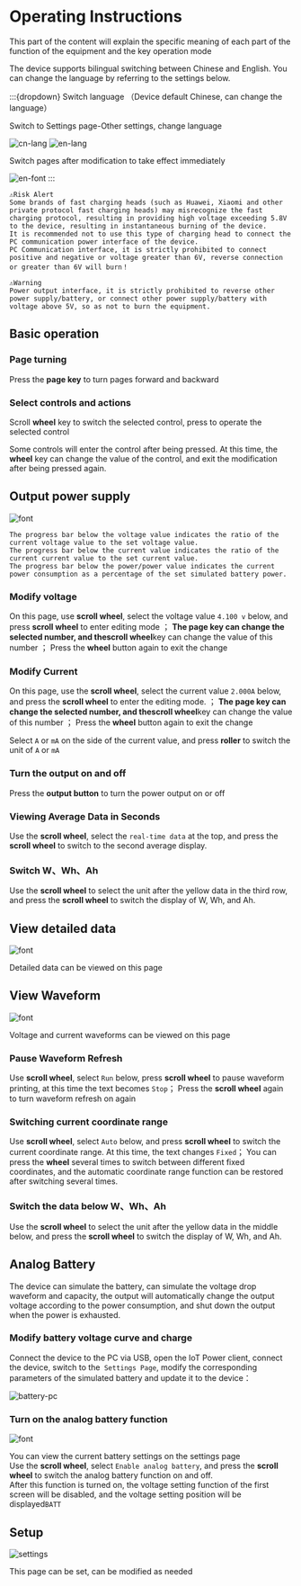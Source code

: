 # Operating Instructions

This part of the content will explain the specific meaning of each part of the function of the equipment and the key operation mode

The device supports bilingual switching between Chinese and English. You can change the language by referring to the settings below.

:::{dropdown} Switch language
（Device default Chinese, can change the language）

Switch to Settings page-Other settings, change language

![cn-lang](img/language-cn.jpg)
![en-lang](img/language-en.jpg)

Switch pages after modification to take effect immediately

![en-font](img/font-en.jpg)
:::

```{warning}
⚠Risk Alert  
Some brands of fast charging heads (such as Huawei, Xiaomi and other private protocol fast charging heads) may misrecognize the fast charging protocol, resulting in providing high voltage exceeding 5.8V to the device, resulting in instantaneous burning of the device.  
It is recommended not to use this type of charging head to connect the PC communication power interface of the device.  
PC Communication interface, it is strictly prohibited to connect positive and negative or voltage greater than 6V, reverse connection or greater than 6V will burn！
```

```{warning}
⚠Warning  
Power output interface, it is strictly prohibited to reverse other power supply/battery, or connect other power supply/battery with voltage above 5V, so as not to burn the equipment.
```

## Basic operation

### Page turning

Press the **page key** to turn pages forward and backward

### Select controls and actions

Scroll **wheel** key to switch the selected control, press to operate the selected control

Some controls will enter the control after being pressed. At this time, the **wheel** key can change the value of the control, and exit the modification after being pressed again.

## Output power supply

![font](img/font-cn.jpg)

```{note}
The progress bar below the voltage value indicates the ratio of the current voltage value to the set voltage value.  
The progress bar below the current value indicates the ratio of the current current value to the set current value.  
The progress bar below the power/power value indicates the current power consumption as a percentage of the set simulated battery power.
```

### Modify voltage

On this page, use **scroll wheel**, select the voltage value `4.100 v` below, and press **scroll wheel** to enter editing mode  ；
**The page key **can change the selected number, and the**scroll wheel**key can change the value of this number  ；
Press the **wheel** button again to exit the change

### Modify Current

On this page, use the **scroll wheel**, select the current value `2.000A` below, and press the **scroll wheel** to enter the editing mode.  ；
**The page key **can change the selected number, and the**scroll wheel**key can change the value of this number  ；
Press the **wheel** button again to exit the change

Select `A` or `mA` on the side of the current value, and press **roller** to switch the unit of `A` or `mA`

### Turn the output on and off

Press the **output button** to turn the power output on or off

### Viewing Average Data in Seconds

Use the **scroll wheel**, select the `real-time data` at the top, and press the **scroll wheel** to switch to the second average display.

### Switch W、Wh、Ah

Use the **scroll wheel** to select the unit after the yellow data in the third row, and press the **scroll wheel** to switch the display of W, Wh, and Ah.

## View detailed data

![font](img/data.jpg)

Detailed data can be viewed on this page

## View Waveform

![font](img/wave.jpg)

Voltage and current waveforms can be viewed on this page

### Pause Waveform Refresh

Use **scroll wheel**, select `Run` below, press **scroll wheel** to pause waveform printing, at this time the text becomes  `Stop`；
Press the **scroll wheel** again to turn waveform refresh on again

### Switching current coordinate range

Use **scroll wheel**, select `Auto` below, and press **scroll wheel** to switch the current coordinate range. At this time, the text changes  `Fixed`；
You can press the **wheel** several times to switch between different fixed coordinates, and the automatic coordinate range function can be restored after switching several times.

### Switch the data below W、Wh、Ah

Use the **scroll wheel** to select the unit after the yellow data in the middle below, and press the **scroll wheel** to switch the display of W, Wh, and Ah.

## Analog Battery

The device can simulate the battery, can simulate the voltage drop waveform and capacity, the output will automatically change the output voltage according to the power consumption, and shut down the output when the power is exhausted.

### Modify battery voltage curve and charge

Connect the device to the PC via USB, open the IoT Power client, connect the device, switch to the` Settings Page`, modify the corresponding parameters of the simulated battery and update it to the device：

![battery-pc](img/battery-pc.png)

### Turn on the analog battery function

![font](img/battery.jpg)

You can view the current battery settings on the settings page  
Use the **scroll wheel**, select `Enable analog battery`, and press the **scroll wheel** to switch the analog battery function on and off.  
After this function is turned on, the voltage setting function of the first screen will be disabled, and the voltage setting position will be displayed`BATT`

## Setup

![settings](img/settings.jpg)

This page can be set, can be modified as needed
